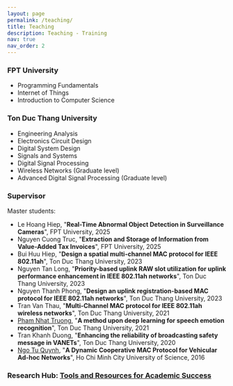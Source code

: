 ```yaml
---
layout: page
permalink: /teaching/
title: Teaching
description: Teaching - Training
nav: true
nav_order: 2
---
```


### FPT University

 * Programming Fundamentals  
 * Internet of Things  
 * Introduction to Computer Science  

### Ton Duc Thang University  
  * Engineering Analysis
  * Electronics Circuit Design 
  * Digital System Design       
  * Signals and Systems  
  * Digital Signal Processing  
  * Wireless Networks (Graduate level) 
  * Advanced Digital Signal Processing (Graduate level) 

### Supervisor
Master students:

* Le Hoang Hiep, "**Real-Time Abnormal Object Detection in Surveillance Cameras**", FPT University, 2025
* Nguyen Cuong Truc, "**Extraction and Storage of Information from Value-Added Tax Invoices**", FPT University, 2025
* Bui Huu Hiep, "**Design a spatial multi-channel MAC protocol for IEEE 802.11ah**", Ton Duc Thang University, 2023
* Nguyen Tan Long, "**Priority-based uplink RAW slot utilization for uplink performance enhancement in IEEE 802.11ah networks**", Ton Duc Thang University, 2023
* Nguyen Thanh Phong, "**Design an uplink registration-based MAC protocol for IEEE 802.11ah networks**", Ton Duc Thang University, 2023
* Tran Van Thau, "**Multi-Channel MAC protocol for IEEE 802.11ah wireless networks**", Ton Duc Thang University, 2021
* [Pham Nhat Truong](https://nhattruongpham.github.io/), "**A method upon deep learning for speech emotion recognition**", Ton Duc Thang University, 2021
* Tran Khanh Duong, "**Enhancing the reliability of broadcasting safety message in VANETs**", Ton Duc Thang University, 2020 
* [Ngo Tu Quynh](https://scholar.google.com/citations?user=_TR3TQwAAAAJ&hl=en), "**A Dynamic Cooperative MAC Protocol for Vehicular Ad-hoc Networks**", Ho Chi Minh City University of Science, 2016 


### Research Hub: [Tools and Resources for Academic Success](https://dnmduc.github.io/tutorial)
<!-- For now, this page is assumed to be a static description of your courses. You can convert it to a collection similar to `_projects/` so that you can have a dedicated page for each course.

Organize your courses by years, topics, or universities, however you like! -->
